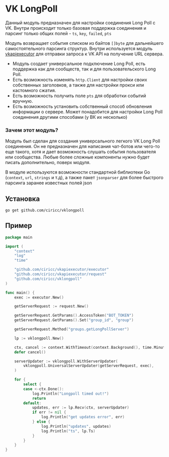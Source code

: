 # VK LongPoll

Данный модуль предназначен для настройки соединения Long Poll с VK.
Внутри происходит только базовая поддержка соединения и парсинг только общих полей - `ts`, `key`, `failed`, `pts`

Модуль возвращает события списком из байтов `[]byte` для дальнейшего самостоятельного парсинга структур. Внутри используется модуль [vkapiexecutor](https://github.com/ciricc/vkapiexecutor) для отправки запроса к VK API на получение URL сервера.

- Модуль создает универсальное подключение Long Poll, есть поддержка как для сообществ, так и для пользовательского Long Poll.
- Есть возможность изменять `http.Client` для настройки своих собственных заголовков, а также для настройки прокси или кастомного сжатия.
- Есть возможность получить поле `pts` для обработки событий вручную.
- Есть возможность установить собственный способ обновления информации о сервере. Может понадобится для настройки Long Poll соединения другими способами (у ВК их несколько)


### Зачем этот модуль?

Модуль был сделан для создания универсального легкого VK Long Poll соединения. Он не предназначен для написания чат-ботов или чего-то еще такого, хотя и дает возможность слушать события пользователя или сообщества. Любые более сложные компоненты нужно будет писать дополнительно, поверх модуля. 

В модуле используются возможности стандартной библиотеки Go (`context`, `url`, `strings` и т.д), а также пакет `jsonparser` для более быстрого парсинга заранее известных полей json

## Установка

```shell
go get github.com/ciricc/vklongpoll
```

## Пример

```go
package main

import (
	"context"
	"log"
	"time"

	"github.com/ciricc/vkapiexecutor/executor"
	"github.com/ciricc/vkapiexecutor/request"
	"github.com/ciricc/vklongpoll"
)

func main() {
	exec := executor.New()

	getServerRequest := request.New()

	getServerRequest.GetParams().AccessToken("BOT_TOKEN")
	getServerRequest.GetParams().Set("group_id", "group")

	getServerRequest.Method("groups.getLongPollServer")

	lp := vklongpoll.New()

	ctx, cancel := context.WithTimeout(context.Background(), time.Minute)
	defer cancel()

	serverUpdater := vklongpoll.WithServerUpdater(
		vklongpoll.UniversalServerUpdater(getServerRequest, exec),
	)

	for {
		select {
		case <-ctx.Done():
			log.Println("Longpoll timed out!")
			return
		default:
			updates, err := lp.Recv(ctx, serverUpdater)
			if err != nil {
				log.Println("get updates error", err)
			} else {
				log.Println("updates", updates)
				log.Println("ts", lp.Ts)
			}
		}
	}
}
```